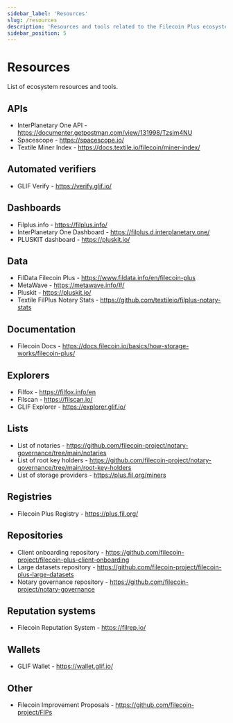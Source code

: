 ```yaml
---
sidebar_label: 'Resources'
slug: /resources
description: 'Resources and tools related to the Filecoin Plus ecosystem.'
sidebar_position: 5
---
```


# Resources

List of ecosystem resources and tools.

## APIs

- InterPlanetary One API - <https://documenter.getpostman.com/view/131998/Tzsim4NU>
- Spacescope - <https://spacescope.io/>
- Textile Miner Index - <https://docs.textile.io/filecoin/miner-index/>

## Automated verifiers

- GLIF Verify - <https://verify.glif.io/>

## Dashboards

- Filplus.info - <https://filplus.info/>
- InterPlanetary One Dashboard - <https://filplus.d.interplanetary.one/>
- PLUSKIT dashboard - <https://pluskit.io/>

## Data

- FilData Filecoin Plus - <https://www.fildata.info/en/filecoin-plus>
- MetaWave - <https://metawave.info/#/>
- Pluskit - <https://pluskit.io/>
- Textile FilPlus Notary Stats - <https://github.com/textileio/filplus-notary-stats>

## Documentation

- Filecoin Docs - <https://docs.filecoin.io/basics/how-storage-works/filecoin-plus/>

## Explorers

- Filfox - <https://filfox.info/en>
- Filscan - <https://filscan.io/>
- GLIF Explorer - <https://explorer.glif.io/>

## Lists

- List of notaries - <https://github.com/filecoin-project/notary-governance/tree/main/notaries>
- List of root key holders - <https://github.com/filecoin-project/notary-governance/tree/main/root-key-holders>
- List of storage providers - <https://plus.fil.org/miners>

## Registries

- Filecoin Plus Registry - <https://plus.fil.org/>

## Repositories

- Client onboarding repository - <https://github.com/filecoin-project/filecoin-plus-client-onboarding>
- Large datasets repository - <https://github.com/filecoin-project/filecoin-plus-large-datasets>
- Notary governance repository - <https://github.com/filecoin-project/notary-governance>

## Reputation systems

- Filecoin Reputation System - <https://filrep.io/>

## Wallets

- GLIF Wallet - <https://wallet.glif.io/>

## Other

- Filecoin Improvement Proposals - <https://github.com/filecoin-project/FIPs>
